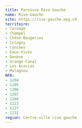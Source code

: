 ```yaml
---
title: Paroisse Rive Gauche
name: Rive-Gauche
site: https://rive-gauche.epg.ch
territoire:
- Carouge
- Champel
- Chêne-Bougeries
- Cologny
- Conches
- Eaux-Vives
- Genève
- Grange-Canal
- Les Acacias
- Malagnou
NPA:
- 1204
- 1205
- 1206
- 1207
- 1208
- 1223
- 1227
- 1231
region: Centre-ville rive gauche
---
```

